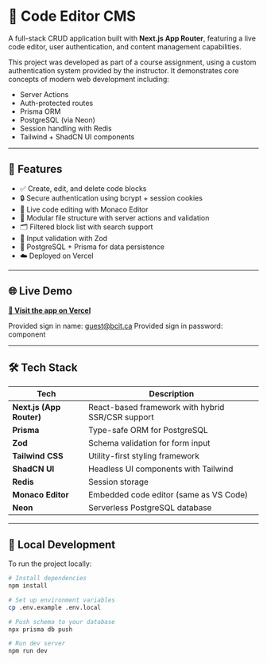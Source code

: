 # 🧠 Code Editor CMS

A full-stack CRUD application built with **Next.js App Router**, featuring a live code editor, user authentication, and content management capabilities.

This project was developed as part of a course assignment, using a custom authentication system provided by the instructor. It demonstrates core concepts of modern web development including:

- Server Actions
- Auth-protected routes
- Prisma ORM
- PostgreSQL (via Neon)
- Session handling with Redis
- Tailwind + ShadCN UI components

---

## 🚀 Features

- ✅ Create, edit, and delete code blocks
- 🔒 Secure authentication using bcrypt + session cookies
- 🎨 Live code editing with Monaco Editor
- 🧩 Modular file structure with server actions and validation
- 🗂 Filtered block list with search support
- 🧪 Input validation with Zod
- 💽 PostgreSQL + Prisma for data persistence
- ☁️ Deployed on Vercel

---

## 🌐 Live Demo

**[🔗 Visit the app on Vercel](https://https://react-recipes-nf-git-main-nfarrell11s-projects.vercel.app/blocks)**  

Provided sign in name: guest@bcit.ca
Provided sign in password: component

---

## 🛠 Tech Stack

| Tech | Description |
|------|-------------|
| **Next.js (App Router)** | React-based framework with hybrid SSR/CSR support |
| **Prisma** | Type-safe ORM for PostgreSQL |
| **Zod** | Schema validation for form input |
| **Tailwind CSS** | Utility-first styling framework |
| **ShadCN UI** | Headless UI components with Tailwind |
| **Redis** | Session storage |
| **Monaco Editor** | Embedded code editor (same as VS Code) |
| **Neon** | Serverless PostgreSQL database |

---

## 🧪 Local Development

To run the project locally:

```bash
# Install dependencies
npm install

# Set up environment variables
cp .env.example .env.local

# Push schema to your database
npx prisma db push

# Run dev server
npm run dev